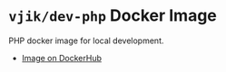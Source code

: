 # `vjik/dev-php` Docker Image

PHP docker image for local development.

- [Image on DockerHub](https://hub.docker.com/r/vjik/dev-php)


